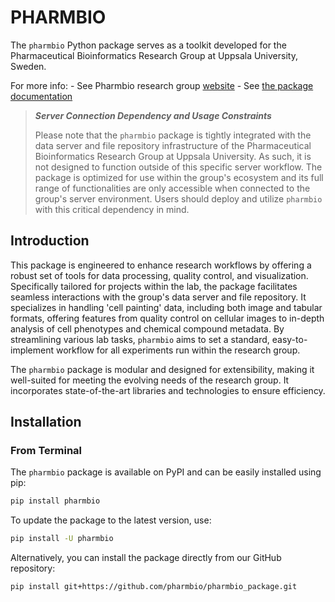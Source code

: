 # PHARMBIO
The `pharmbio` Python package serves as a toolkit developed for the Pharmaceutical Bioinformatics Research Group at Uppsala University, Sweden.

For more info:
    - See Pharmbio research group [website](https://pharmb.io)
    - See [the package documentation](https://pharmbio.github.io/pharmbio_package/)
    

> **_Server Connection Dependency and Usage Constraints_**
>
>Please note that the `pharmbio` package is tightly integrated with the data server and file repository infrastructure of the Pharmaceutical Bioinformatics Research Group at Uppsala University. As such, it is not designed to function outside of this specific server workflow. The package is optimized for use within the group's ecosystem and its full range of functionalities are only accessible when connected to the group's server environment. Users should deploy and utilize `pharmbio` with this critical dependency in mind.


## Introduction

 This package is engineered to enhance research workflows by offering a robust set of tools for data processing, quality control, and visualization. Specifically tailored for projects within the lab, the package facilitates seamless interactions with the group's data server and file repository. It specializes in handling 'cell painting' data, including both image and tabular formats, offering features from quality control on cellular images to in-depth analysis of cell phenotypes and chemical compound metadata. By streamlining various lab tasks, `pharmbio` aims to set a standard, easy-to-implement workflow for all experiments run within the research group.

The `pharmbio` package is modular and designed for extensibility, making it well-suited for meeting the evolving needs of the research group. It incorporates state-of-the-art libraries and technologies to ensure efficiency.

## Installation

### From Terminal

The `pharmbio` package is available on PyPI and can be easily installed using pip:

```bash
pip install pharmbio
```

To update the package to the latest version, use:

```bash
pip install -U pharmbio
```

Alternatively, you can install the package directly from our GitHub repository:

```bash
pip install git+https://github.com/pharmbio/pharmbio_package.git
```